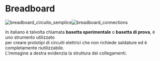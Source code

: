 # Breadboard  

![breadboard_circuito_semplice](https://user-images.githubusercontent.com/7195133/196028100-0553480c-b259-440b-8f4f-c6d163afdf5b.jpg)![breadboard_connections](https://user-images.githubusercontent.com/7195133/196026839-f31075e7-812c-4de5-89e0-d7ce8949e8b5.jpg)  

In italiano è talvolta chiamata **basetta sperimentale** o **basetta di prova**, è uno strumento utilizzato  
per creare prototipi di circuiti elettrici che non richiede saldature ed è completamente riutilizzabile.  
L'immagine a destra evidenzia la struttura dei collegamenti.  

